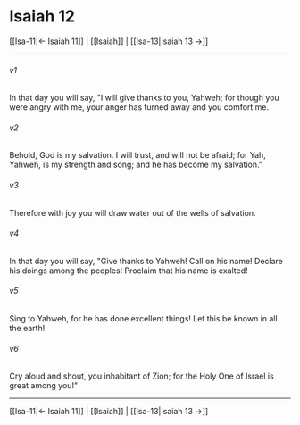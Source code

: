 # Isaiah 12

[[Isa-11|← Isaiah 11]] | [[Isaiah]] | [[Isa-13|Isaiah 13 →]]
***



###### v1 
In that day you will say, "I will give thanks to you, Yahweh; for though you were angry with me, your anger has turned away and you comfort me. 

###### v2 
Behold, God is my salvation. I will trust, and will not be afraid; for Yah, Yahweh, is my strength and song; and he has become my salvation." 

###### v3 
Therefore with joy you will draw water out of the wells of salvation. 

###### v4 
In that day you will say, "Give thanks to Yahweh! Call on his name! Declare his doings among the peoples! Proclaim that his name is exalted! 

###### v5 
Sing to Yahweh, for he has done excellent things! Let this be known in all the earth! 

###### v6 
Cry aloud and shout, you inhabitant of Zion; for the Holy One of Israel is great among you!"

***
[[Isa-11|← Isaiah 11]] | [[Isaiah]] | [[Isa-13|Isaiah 13 →]]
